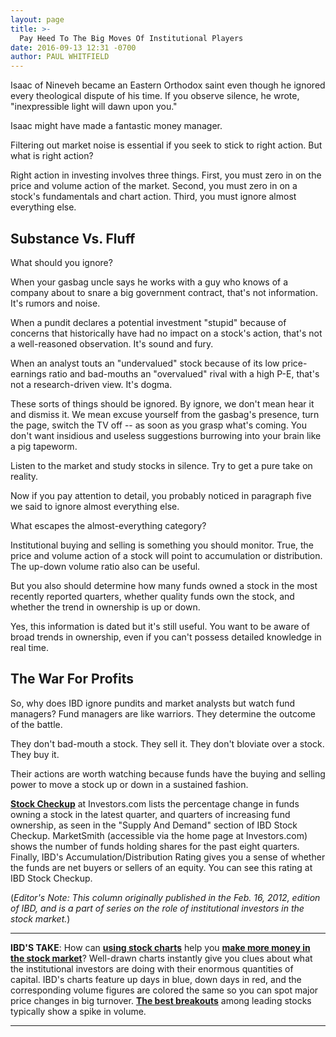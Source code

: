 ```yaml
---
layout: page
title: >-
  Pay Heed To The Big Moves Of Institutional Players
date: 2016-09-13 12:31 -0700
author: PAUL WHITFIELD
---
```





Isaac of Nineveh became an Eastern Orthodox saint even though he ignored every theological dispute of his time. If you observe silence, he wrote, "inexpressible light will dawn upon you."


Isaac might have made a fantastic money manager.


Filtering out market noise is essential if you seek to stick to right action. But what is right action?


Right action in investing involves three things. First, you must zero in on the price and volume action of the market. Second, you must zero in on a stock's fundamentals and chart action. Third, you must ignore almost everything else.


Substance Vs. Fluff
-------------------


What should you ignore?


When your gasbag uncle says he works with a guy who knows of a company about to snare a big government contract, that's not information. It's rumors and noise.


When a pundit declares a potential investment "stupid" because of concerns that historically have had no impact on a stock's action, that's not a well-reasoned observation. It's sound and fury.


When an analyst touts an "undervalued" stock because of its low price-earnings ratio and bad-mouths an "overvalued" rival with a high P-E, that's not a research-driven view. It's dogma.


These sorts of things should be ignored. By ignore, we don't mean hear it and dismiss it. We mean excuse yourself from the gasbag's presence, turn the page, switch the TV off -- as soon as you grasp what's coming. You don't want insidious and useless suggestions burrowing into your brain like a pig tapeworm.


Listen to the market and study stocks in silence. Try to get a pure take on reality.


Now if you pay attention to detail, you probably noticed in paragraph five we said to ignore almost everything else.


What escapes the almost-everything category?


Institutional buying and selling is something you should monitor. True, the price and volume action of a stock will point to accumulation or distribution. The up-down volume ratio also can be useful.


But you also should determine how many funds owned a stock in the most recently reported quarters, whether quality funds own the stock, and whether the trend in ownership is up or down.


Yes, this information is dated but it's still useful. You want to be aware of broad trends in ownership, even if you can't possess detailed knowledge in real time.


The War For Profits
-------------------


So, why does IBD ignore pundits and market analysts but watch fund managers? Fund managers are like warriors. They determine the outcome of the battle.


They don't bad-mouth a stock. They sell it. They don't bloviate over a stock. They buy it.


Their actions are worth watching because funds have the buying and selling power to move a stock up or down in a sustained fashion.


**[Stock Checkup](http://research.investors.com/stock-checkup/)** at Investors.com lists the percentage change in funds owning a stock in the latest quarter, and quarters of increasing fund ownership, as seen in the "Supply And Demand" section of IBD Stock Checkup. MarketSmith (accessible via the home page at Investors.com) shows the number of funds holding shares for the past eight quarters. Finally, IBD's Accumulation/Distribution Rating gives you a sense of whether the funds are net buyers or sellers of an equity. You can see this rating at IBD Stock Checkup.


(*Editor's Note: This column originally published in the Feb. 16, 2012, edition of IBD, and is a part of series on the role of institutional investors in the stock market.*)




---


**IBD'S TAKE**: How can **[using stock charts](http://research.investors.com/stock-charts/nasdaq-nasdaq-composite-0ndqc.htm?cht=pvc&type=DAILY)** help you **[make more money in the stock market](http://education.investors.com/courselandingpage.aspx?id=735730&nav=IBDUCourse1)**? Well-drawn charts instantly give you clues about what the institutional investors are doing with their enormous quantities of capital. IBD's charts feature up days in blue, down days in red, and the corresponding volume figures are colored the same so you can spot major price changes in big turnover. **[The best breakouts](https://www.investors.com/how-to-invest/investors-corner/who-says-history-doesnt-repeat-itself-look-at-these-bases/)** among leading stocks typically show a spike in volume.




---







